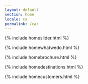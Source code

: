 ```yaml
---
layout: default
section: home
locale: ca
permalink: /ca/
---
```


{% include homeslider.html %}

<div class="wrapper">
  {% include homewhatwedo.html %}

  {% include homebrochure.html %}

  {% include homedestinations.html %}

  {% include homecustomers.html %}
</div>
